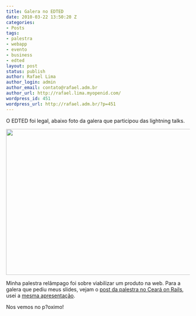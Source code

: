 ```yaml
---
title: Galera no EDTED
date: 2010-03-22 13:50:20 Z
categories:
- Posts
tags:
- palestra
- webapp
- evento
- business
- edted
layout: post
status: publish
author: Rafael Lima
author_login: admin
author_email: contato@rafael.adm.br
author_url: http://rafael.lima.myopenid.com/
wordpress_id: 451
wordpress_url: http://rafael.adm.br/?p=451
---
```


O EDTED foi legal, abaixo foto da galera que participou das lightning talks.

<a href="http://rafael.adm.br/wp-content/uploads/2010/03/77139088.jpg"><img class="aligncenter size-full wp-image-452" title="Galera no EDTED 2010" src="http://rafael.adm.br/wp-content/uploads/2010/03/77139088.jpg" alt="" width="600" height="399" /></a>

Minha palestra rel&acirc;mpago foi sobre viabilizar um produto na web. Para a galera que pediu meus slides, vejam o <a href="http://rafael.adm.br/p/bootstrapping-de-aplicacoes-web-no-ceara-on-rails-2009/">post da palestra no Cear&aacute; on Rails</a>, usei a <a href="http://www.slideshare.net/rafael_lima/bootstrapping-de-uma-aplicao-web">mesma apresenta&ccedil;&atilde;o</a>.

Nos vemos no p?oximo!
